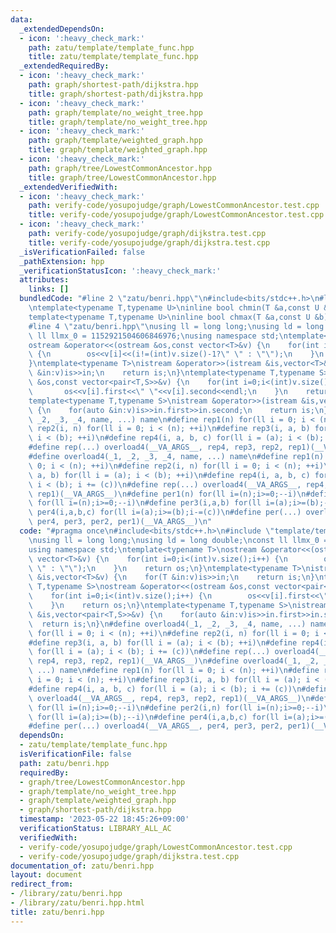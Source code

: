 ```yaml
---
data:
  _extendedDependsOn:
  - icon: ':heavy_check_mark:'
    path: zatu/template/template_func.hpp
    title: zatu/template/template_func.hpp
  _extendedRequiredBy:
  - icon: ':heavy_check_mark:'
    path: graph/shortest-path/dijkstra.hpp
    title: graph/shortest-path/dijkstra.hpp
  - icon: ':heavy_check_mark:'
    path: graph/template/no_weight_tree.hpp
    title: graph/template/no_weight_tree.hpp
  - icon: ':heavy_check_mark:'
    path: graph/template/weighted_graph.hpp
    title: graph/template/weighted_graph.hpp
  - icon: ':heavy_check_mark:'
    path: graph/tree/LowestCommonAncestor.hpp
    title: graph/tree/LowestCommonAncestor.hpp
  _extendedVerifiedWith:
  - icon: ':heavy_check_mark:'
    path: verify-code/yosupojudge/graph/LowestCommonAncestor.test.cpp
    title: verify-code/yosupojudge/graph/LowestCommonAncestor.test.cpp
  - icon: ':heavy_check_mark:'
    path: verify-code/yosupojudge/graph/dijkstra.test.cpp
    title: verify-code/yosupojudge/graph/dijkstra.test.cpp
  _isVerificationFailed: false
  _pathExtension: hpp
  _verificationStatusIcon: ':heavy_check_mark:'
  attributes:
    links: []
  bundledCode: "#line 2 \"zatu/benri.hpp\"\n#include<bits/stdc++.h>\n#line 3 \"zatu/template/template_func.hpp\"\
    \ntemplate<typename T,typename U>\ninline bool chmin(T &a,const U &b){return (a>b?a=b,true:false);}\n\
    template<typename T,typename U>\ninline bool chmax(T &a,const U &b){return (a<b?a=b,true:false);}\n\
    #line 4 \"zatu/benri.hpp\"\nusing ll = long long;\nusing ld = long double;\nconst\
    \ ll llmx_0 = 1152921504606846976;\nusing namespace std;\ntemplate<typename T>\n\
    ostream &operator<<(ostream &os,const vector<T>&v) {\n    for(int i=0;i<(int)v.size();i++)\
    \ {\n        os<<v[i]<<(i!=(int)v.size()-1?\" \" : \"\");\n    }\n    return os;\n\
    }\ntemplate<typename T>\nistream &operator>>(istream &is,vector<T>&v) {\n    for(T\
    \ &in:v)is>>in;\n    return is;\n}\ntemplate<typename T,typename S>\nostream &operator<<(ostream\
    \ &os,const vector<pair<T,S>>&v) {\n    for(int i=0;i<(int)v.size();i++) {\n \
    \       os<<v[i].first<<\" \"<<v[i].second<<endl;\n    }\n    return os;\n}\n\
    template<typename T,typename S>\nistream &operator>>(istream &is,vector<pair<T,S>>&v)\
    \ {\n    for(auto &in:v)is>>in.first>>in.second;\n    return is;\n}\n#define overload4(_1,\
    \ _2, _3, _4, name, ...) name\n#define rep1(n) for(ll i = 0; i < (n); ++i)\n#define\
    \ rep2(i, n) for(ll i = 0; i < (n); ++i)\n#define rep3(i, a, b) for(ll i = (a);\
    \ i < (b); ++i)\n#define rep4(i, a, b, c) for(ll i = (a); i < (b); i += (c))\n\
    #define rep(...) overload4(__VA_ARGS__, rep4, rep3, rep2, rep1)(__VA_ARGS__)\n\
    #define overload4(_1, _2, _3, _4, name, ...) name\n#define rep1(n) for(ll i =\
    \ 0; i < (n); ++i)\n#define rep2(i, n) for(ll i = 0; i < (n); ++i)\n#define rep3(i,\
    \ a, b) for(ll i = (a); i < (b); ++i)\n#define rep4(i, a, b, c) for(ll i = (a);\
    \ i < (b); i += (c))\n#define rep(...) overload4(__VA_ARGS__, rep4, rep3, rep2,\
    \ rep1)(__VA_ARGS__)\n#define per1(n) for(ll i=(n);i>=0;--i)\n#define per2(i,n)\
    \ for(ll i=(n);i>=0;--i)\n#define per3(i,a,b) for(ll i=(a);i>=(b);--i)\n#define\
    \ per4(i,a,b,c) for(ll i=(a);i>=(b);i-=(c))\n#define per(...) overload4(__VA_ARGS__,\
    \ per4, per3, per2, per1)(__VA_ARGS__)\n"
  code: "#pragma once\n#include<bits/stdc++.h>\n#include \"template/template_func.hpp\"\
    \nusing ll = long long;\nusing ld = long double;\nconst ll llmx_0 = 1152921504606846976;\n\
    using namespace std;\ntemplate<typename T>\nostream &operator<<(ostream &os,const\
    \ vector<T>&v) {\n    for(int i=0;i<(int)v.size();i++) {\n        os<<v[i]<<(i!=(int)v.size()-1?\"\
    \ \" : \"\");\n    }\n    return os;\n}\ntemplate<typename T>\nistream &operator>>(istream\
    \ &is,vector<T>&v) {\n    for(T &in:v)is>>in;\n    return is;\n}\ntemplate<typename\
    \ T,typename S>\nostream &operator<<(ostream &os,const vector<pair<T,S>>&v) {\n\
    \    for(int i=0;i<(int)v.size();i++) {\n        os<<v[i].first<<\" \"<<v[i].second<<endl;\n\
    \    }\n    return os;\n}\ntemplate<typename T,typename S>\nistream &operator>>(istream\
    \ &is,vector<pair<T,S>>&v) {\n    for(auto &in:v)is>>in.first>>in.second;\n  \
    \  return is;\n}\n#define overload4(_1, _2, _3, _4, name, ...) name\n#define rep1(n)\
    \ for(ll i = 0; i < (n); ++i)\n#define rep2(i, n) for(ll i = 0; i < (n); ++i)\n\
    #define rep3(i, a, b) for(ll i = (a); i < (b); ++i)\n#define rep4(i, a, b, c)\
    \ for(ll i = (a); i < (b); i += (c))\n#define rep(...) overload4(__VA_ARGS__,\
    \ rep4, rep3, rep2, rep1)(__VA_ARGS__)\n#define overload4(_1, _2, _3, _4, name,\
    \ ...) name\n#define rep1(n) for(ll i = 0; i < (n); ++i)\n#define rep2(i, n) for(ll\
    \ i = 0; i < (n); ++i)\n#define rep3(i, a, b) for(ll i = (a); i < (b); ++i)\n\
    #define rep4(i, a, b, c) for(ll i = (a); i < (b); i += (c))\n#define rep(...)\
    \ overload4(__VA_ARGS__, rep4, rep3, rep2, rep1)(__VA_ARGS__)\n#define per1(n)\
    \ for(ll i=(n);i>=0;--i)\n#define per2(i,n) for(ll i=(n);i>=0;--i)\n#define per3(i,a,b)\
    \ for(ll i=(a);i>=(b);--i)\n#define per4(i,a,b,c) for(ll i=(a);i>=(b);i-=(c))\n\
    #define per(...) overload4(__VA_ARGS__, per4, per3, per2, per1)(__VA_ARGS__)"
  dependsOn:
  - zatu/template/template_func.hpp
  isVerificationFile: false
  path: zatu/benri.hpp
  requiredBy:
  - graph/tree/LowestCommonAncestor.hpp
  - graph/template/no_weight_tree.hpp
  - graph/template/weighted_graph.hpp
  - graph/shortest-path/dijkstra.hpp
  timestamp: '2023-05-22 18:45:26+09:00'
  verificationStatus: LIBRARY_ALL_AC
  verifiedWith:
  - verify-code/yosupojudge/graph/LowestCommonAncestor.test.cpp
  - verify-code/yosupojudge/graph/dijkstra.test.cpp
documentation_of: zatu/benri.hpp
layout: document
redirect_from:
- /library/zatu/benri.hpp
- /library/zatu/benri.hpp.html
title: zatu/benri.hpp
---
```

